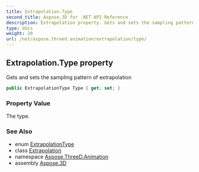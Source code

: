 ```yaml
---
title: Extrapolation.Type
second_title: Aspose.3D for .NET API Reference
description: Extrapolation property. Gets and sets the sampling pattern of extrapolation
type: docs
weight: 20
url: /net/aspose.threed.animation/extrapolation/type/
---
```

## Extrapolation.Type property

Gets and sets the sampling pattern of extrapolation

```csharp
public ExtrapolationType Type { get; set; }
```

### Property Value

The type.

### See Also

* enum [ExtrapolationType](../../extrapolationtype/)
* class [Extrapolation](../)
* namespace [Aspose.ThreeD.Animation](../../extrapolation/)
* assembly [Aspose.3D](../../../)


